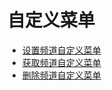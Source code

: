# 自定义菜单

* [设置频道自定义菜单](she-zhi-pin-dao-zi-ding-yi-cai-dan.md)
* [获取频道自定义菜单](huo-qu-pin-dao-zi-ding-yi-cai-dan.md)
* [删除频道自定义菜单](shan-chu-pin-dao-zi-ding-yi-cai-dan.md)



